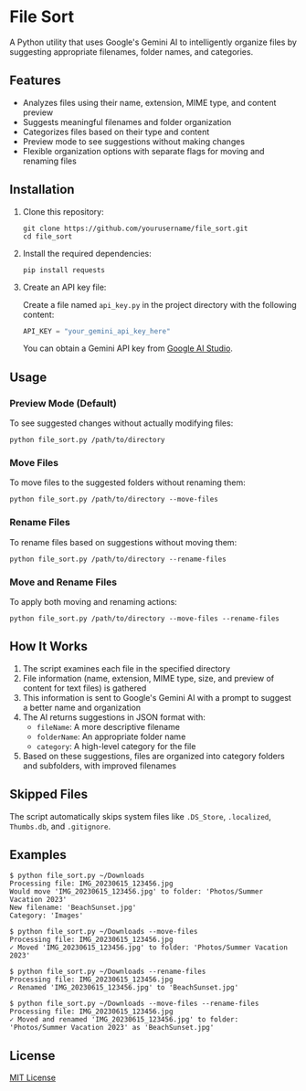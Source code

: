 # File Sort

A Python utility that uses Google's Gemini AI to intelligently organize files by suggesting appropriate filenames, folder names, and categories.

## Features

- Analyzes files using their name, extension, MIME type, and content preview
- Suggests meaningful filenames and folder organization
- Categorizes files based on their type and content
- Preview mode to see suggestions without making changes
- Flexible organization options with separate flags for moving and renaming files

## Installation

1. Clone this repository:
   ```
   git clone https://github.com/yourusername/file_sort.git
   cd file_sort
   ```

2. Install the required dependencies:
   ```
   pip install requests
   ```

3. Create an API key file:
   
   Create a file named `api_key.py` in the project directory with the following content:
   ```python
   API_KEY = "your_gemini_api_key_here"
   ```
   
   You can obtain a Gemini API key from [Google AI Studio](https://aistudio.google.com/).

## Usage

### Preview Mode (Default)

To see suggested changes without actually modifying files:

```
python file_sort.py /path/to/directory
```

### Move Files

To move files to the suggested folders without renaming them:

```
python file_sort.py /path/to/directory --move-files
```

### Rename Files

To rename files based on suggestions without moving them:

```
python file_sort.py /path/to/directory --rename-files
```

### Move and Rename Files

To apply both moving and renaming actions:

```
python file_sort.py /path/to/directory --move-files --rename-files
```

## How It Works

1. The script examines each file in the specified directory
2. File information (name, extension, MIME type, size, and preview of content for text files) is gathered
3. This information is sent to Google's Gemini AI with a prompt to suggest a better name and organization
4. The AI returns suggestions in JSON format with:
   - `fileName`: A more descriptive filename
   - `folderName`: An appropriate folder name
   - `category`: A high-level category for the file
5. Based on these suggestions, files are organized into category folders and subfolders, with improved filenames

## Skipped Files

The script automatically skips system files like `.DS_Store`, `.localized`, `Thumbs.db`, and `.gitignore`.

## Examples

```
$ python file_sort.py ~/Downloads
Processing file: IMG_20230615_123456.jpg
Would move 'IMG_20230615_123456.jpg' to folder: 'Photos/Summer Vacation 2023'
New filename: 'BeachSunset.jpg'
Category: 'Images'

$ python file_sort.py ~/Downloads --move-files
Processing file: IMG_20230615_123456.jpg
✓ Moved 'IMG_20230615_123456.jpg' to folder: 'Photos/Summer Vacation 2023'

$ python file_sort.py ~/Downloads --rename-files
Processing file: IMG_20230615_123456.jpg
✓ Renamed 'IMG_20230615_123456.jpg' to 'BeachSunset.jpg'

$ python file_sort.py ~/Downloads --move-files --rename-files
Processing file: IMG_20230615_123456.jpg
✓ Moved and renamed 'IMG_20230615_123456.jpg' to folder: 'Photos/Summer Vacation 2023' as 'BeachSunset.jpg'
```

## License

[MIT License](LICENSE)
